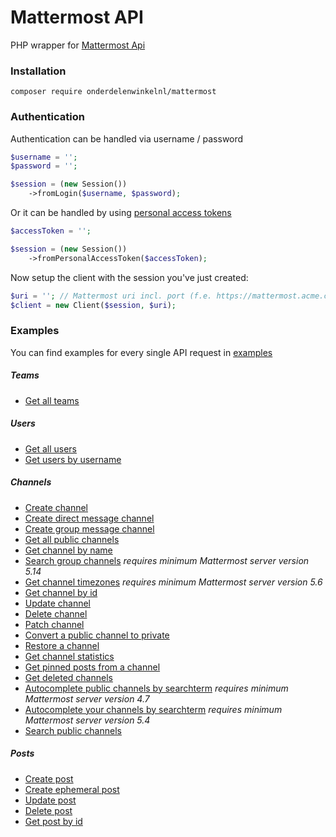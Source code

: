 # Mattermost API
PHP wrapper for [Mattermost Api](https://api.mattermost.com/)

### Installation
```
composer require onderdelenwinkelnl/mattermost
```

### Authentication
Authentication can be handled via username / password
```php
$username = '';
$password = '';

$session = (new Session())
    ->fromLogin($username, $password);
```

Or it can be handled by using [personal access tokens](https://docs.mattermost.com/developer/personal-access-tokens.html)
```php
$accessToken = '';

$session = (new Session())
    ->fromPersonalAccessToken($accessToken);
```

Now setup the client with the session you've just created:
```php
$uri = ''; // Mattermost uri incl. port (f.e. https://mattermost.acme.com:443)
$client = new Client($session, $uri);
```

### Examples
You can find examples for every single API request in [examples](./examples)

##### Teams
* [Get all teams](./examples/Team/GetTeams.php)


##### Users
* [Get all users](./examples/User/GetUsers.php)
* [Get users by username](./examples/User/GetUsersByUsername.php)


##### Channels
* [Create channel](./examples/Channel/CreateChannel.php)
* [Create direct message channel](./examples/Channel/CreateDirectMessageChannel.php)
* [Create group message channel](./examples/Channel/CreateGroupMessageChannel.php)
* [Get all public channels](./examples/Channel/GetPublicChannels.php)
* [Get channel by name](./examples/Channel/GetChannelByName.php)
* [Search group channels](./examples/Channel/SerachGroupChannel.php) _requires minimum Mattermost server version 5.14_
* [Get channel timezones](./examples/Channel/GetChannelTimezones.php) _requires minimum Mattermost server version 5.6_
* [Get channel by id](./examples/Channel/GetChannelById.php)
* [Update channel](./examples/Channel/UpdateChannel.php)
* [Delete channel](./examples/Channel/DeleteChannel.php)
* [Patch channel](./examples/Channel/PatchChannel.php)
* [Convert a public channel to private](./examples/Channel/ConvertPublicToPrivateChannel.php)
* [Restore a channel](./examples/Channel/RestoreChannel.php)
* [Get channel statistics](./examples/Channel/GetChannelStatistics.php)
* [Get pinned posts from a channel](./examples/Channel/GetChannelsPinnedPosts.php)
* [Get deleted channels](./examples/Channel/GetDeletedChannels.php)
* [Autocomplete public channels by searchterm](./examples/Channel/AutocompleteChannels.php) _requires minimum Mattermost server version 4.7_
* [Autocomplete your channels by searchterm](./examples/Channel/AutocompleteChannelsForSearch.php) _requires minimum Mattermost server version 5.4_
* [Search public channels](./examples/Channel/SearchChannels.php)


##### Posts
* [Create post](./examples/Post/CreatePost.php)
* [Create ephemeral post](./examples/Post/CreateEphermeralPost.php)
* [Update post](./examples/Post/UpdatePost.php)
* [Delete post](./examples/Post/DeletePost.php)
* [Get post by id](./examples/Post/GetPost.php)